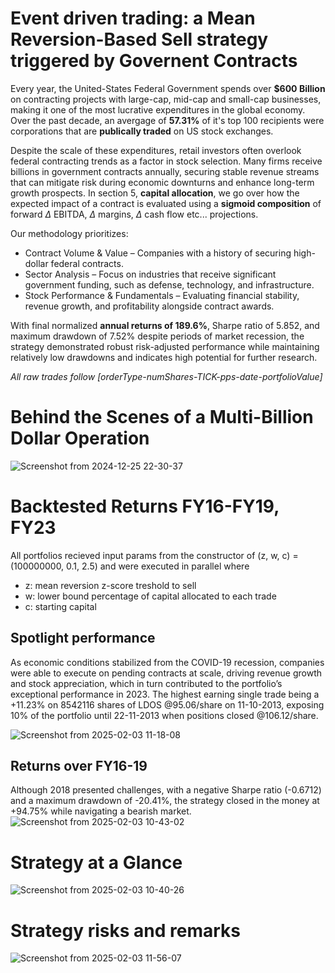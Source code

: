 # Event driven trading: a Mean Reversion-Based Sell strategy triggered by Governent Contracts
Every year, the United-States Federal Government spends over **$600 Billion** on contracting projects with large-cap, mid-cap and small-cap businesses, making it one of the most lucrative expenditures in the global economy. Over the past decade, an avergage of **57.31%** of it's top 100 recipients were corporations that are **publically traded** on US stock exchanges. 

Despite the scale of these expenditures, retail investors often overlook federal contracting trends as a factor in stock selection. Many firms receive billions in government contracts annually, securing stable revenue streams that can mitigate risk during economic downturns and enhance long-term growth prospects. In section 5, **capital allocation**, we go over how the expected impact of a contract is evaluated using a **sigmoid composition** of forward $\Delta$ EBITDA, $\Delta$ margins, $\Delta$ cash flow etc... projections. 

Our methodology prioritizes:

- Contract Volume & Value – Companies with a history of securing high-dollar federal contracts.
- Sector Analysis – Focus on industries that receive significant government funding, such as defense, technology, and infrastructure.
- Stock Performance & Fundamentals – Evaluating financial stability, revenue growth, and profitability alongside contract awards.

With final normalized **annual returns of 189.6%**, Sharpe ratio of 5.852, and maximum drawdown of 7.52% despite periods of market recession, the strategy demonstrated robust risk-adjusted performance while maintaining relatively low drawdowns and indicates high potential for further research.

*All raw trades follow [orderType-numShares-TICK-pps-date-portfolioValue]* 

# Behind the Scenes of a Multi-Billion Dollar Operation 
![Screenshot from 2024-12-25 22-30-37](https://github.com/user-attachments/assets/7d77d509-43d3-443f-8833-83c3691804a8)

# Backtested Returns FY16-FY19, FY23 
All portfolios recieved input params from the constructor of (z, w, c) = (100000000, 0.1, 2.5) and were executed in parallel where 
- z: mean reversion z-score treshold to sell
- w: lower bound percentage of capital allocated to each trade 
- c: starting capital
  
## Spotlight performance
As economic conditions stabilized from the COVID-19 recession, companies were able to execute on pending contracts at scale, driving revenue growth and stock appreciation, which in turn contributed to the portfolio’s exceptional performance in 2023. The highest earning single trade being a +11.23% on 8542116 shares of LDOS @95.06/share on 11-10-2013, exposing 10% of the portfolio until 22-11-2013 when positions closed @106.12/share.

![Screenshot from 2025-02-03 11-18-08](https://github.com/user-attachments/assets/6a41d91d-423b-4033-ba90-e4334e740e09)

## Returns over FY16-19
Although 2018 presented challenges, with a negative Sharpe ratio (-0.6712) and a maximum drawdown of -20.41%, the strategy closed in the money at +94.75% while navigating a bearish market.
![Screenshot from 2025-02-03 10-43-02](https://github.com/user-attachments/assets/a4008c6e-a9ba-4a24-8811-4dc4a8c45e9a)

# Strategy at a Glance 
![Screenshot from 2025-02-03 10-40-26](https://github.com/user-attachments/assets/6f6047b0-8981-4feb-8430-2a1892137ebb)

# Strategy risks and remarks
![Screenshot from 2025-02-03 11-56-07](https://github.com/user-attachments/assets/2b139f27-1fb8-4c04-93ed-287dd96e5dc4)




